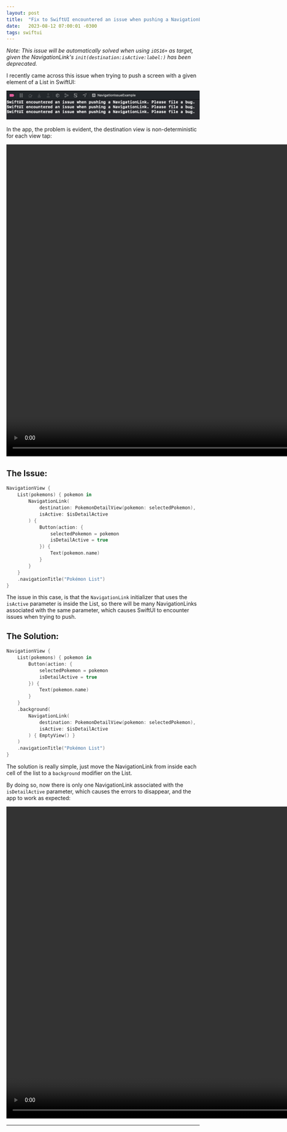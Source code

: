 ```yaml
---
layout: post
title:  "Fix to SwiftUI encountered an issue when pushing a NavigationLink"
date:   2023-08-12 07:00:01 -0300
tags: swiftui
---
```


*Note: This issue will be automatically solved when using `iOS16+` as target, given the NavigationLink's `init(destination:isActive:label:)` has been deprecated.*

I recently came across this issue when trying to push a screen with a given element of a List in SwiftUI:

![logs](/resources/swiftui-navigation-link-issue/log.png)

In the app, the problem is evident, the destination view is non-deterministic for each view tap:

<video width="909" height="812" controls>
    <source src="/resources/swiftui-navigation-link-issue/issue.mp4" type="video/mp4">
</video>


## The Issue:

```swift
NavigationView {
    List(pokemons) { pokemon in
        NavigationLink(
            destination: PokemonDetailView(pokemon: selectedPokemon),
            isActive: $isDetailActive
        ) {
            Button(action: {
                selectedPokemon = pokemon
                isDetailActive = true
            }) {
                Text(pokemon.name)
            }
        }
    }
    .navigationTitle("Pokémon List")
}
```

The issue in this case, is that the `NavigationLink` initializer that uses the `isActive` parameter is inside the List, so there will be many NavigationLinks associated with the same parameter, which causes SwiftUI to encounter issues when trying to push.

## The Solution:

```swift
NavigationView {
    List(pokemons) { pokemon in
        Button(action: {
            selectedPokemon = pokemon
            isDetailActive = true
        }) {
            Text(pokemon.name)
        }
    }
    .background(
        NavigationLink(
            destination: PokemonDetailView(pokemon: selectedPokemon),
            isActive: $isDetailActive
        ) { EmptyView() }
    )
    .navigationTitle("Pokémon List")
}
```

The solution is really simple, just move the NavigationLink from inside each cell of the list to a `background` modifier on the List.

By doing so, now there is only one NavigationLink associated with the `isDetailActive` parameter, which causes the errors to disappear, and the app to work as expected:

<video width="909" height="812" controls>
    <source src="/resources/swiftui-navigation-link-issue/fix.mp4" type="video/mp4">
</video>

---